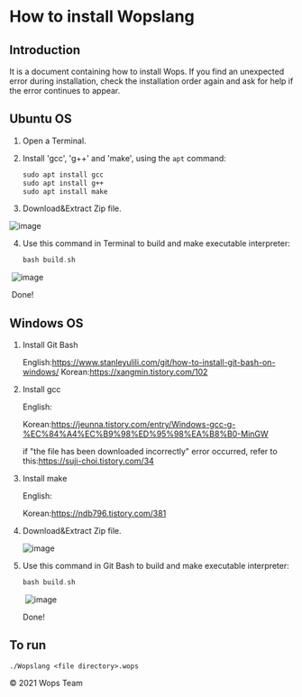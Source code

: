 # How to install Wopslang



## Introduction

It is a document containing how to install Wops. If you find an unexpected error during installation, check the installation order again and ask for help if the error continues to appear.





## Ubuntu OS

1. Open a Terminal.

   

2. Install 'gcc', 'g++' and 'make', using the `apt` command:

   ```tex
   sudo apt install gcc
   sudo apt install g++
   sudo apt install make
   ```

   

3. Download&Extract Zip file.

![image](https://user-images.githubusercontent.com/74172008/148310845-5c3fcd76-1de5-4810-8f96-80750ee70c1d.png)



4. Use this command in Terminal to build and make executable interpreter:

   ```go
   bash build.sh
   ```

​	![image](https://user-images.githubusercontent.com/74172008/148312799-cf351f1b-3a83-4af0-a61d-e0fb81693d05.png)

​	Done!





## Windows OS



1. Install Git Bash

   English:https://www.stanleyulili.com/git/how-to-install-git-bash-on-windows/
   Korean:https://xangmin.tistory.com/102

   

2. Install gcc

   English:

   Korean:https://jeunna.tistory.com/entry/Windows-gcc-g-%EC%84%A4%EC%B9%98%ED%95%98%EA%B8%B0-MinGW

   if "the file has been downloaded incorrectly" error occurred, refer to this:https://suji-choi.tistory.com/34

   

3. Install make

   English:

   Korean:https://ndb796.tistory.com/381

   

4. Download&Extract Zip file.

   ![image](https://user-images.githubusercontent.com/74172008/148310845-5c3fcd76-1de5-4810-8f96-80750ee70c1d.png)

   

5. Use this command in Git Bash to build and make executable interpreter:

   ```go
   bash build.sh
   ```

   ​	![image](https://user-images.githubusercontent.com/74172008/148321362-b722b387-5fb0-4795-8aab-8dfb984fcf90.png)

   Done!

   

   



## To run



```
./Wopslang <file directory>.wops
```



© 2021 Wops Team

